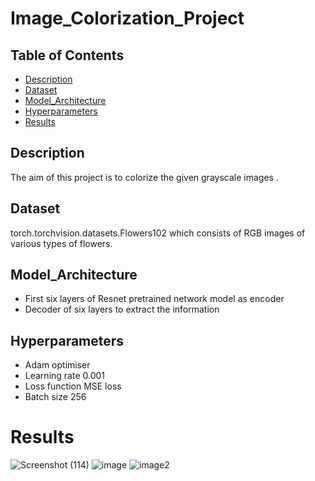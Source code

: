  # Image_Colorization_Project
 ## Table of Contents
* [Description](#Description "Goto Description")
* [Dataset](#Autoencoder "Goto Autoencoder ")
* [Model_Architecture](#Model_Archtecture "Goto Model Architecture")
* [Hyperparameters](#Hyperparameters "Goto Hyperparameters")
* [Results](#Results "Goto Results")
## Description
 The aim of this project is to colorize the given grayscale images .
## Dataset
 torch.torchvision.datasets.Flowers102 which consists of RGB images of various types of flowers.
## Model_Architecture
* First six layers of Resnet pretrained network model as encoder
* Decoder of six layers to extract the information
## Hyperparameters
* Adam optimiser
* Learning rate 0.001
* Loss function MSE loss
* Batch size 256
# Results
![Screenshot (114)](https://user-images.githubusercontent.com/105559761/198292858-428aa7a1-2e3d-4bee-befa-3bc28709eb56.png )
![image](https://user-images.githubusercontent.com/107758088/198271333-aa99bc7c-37df-40f4-ada5-3b4156cd4e4d.png)
![image2](https://user-images.githubusercontent.com/107758088/198271032-39c9253f-9b55-42b0-aa94-904b19c4e622.png)
